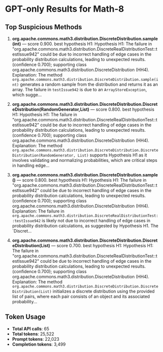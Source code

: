 # GPT-only Results for Math-8

## Top Suspicious Methods

1. **org.apache.commons.math3.distribution.DiscreteDistribution.sample(int)** — score 0.900. best hypothesis H1: Hypothesis H1: The failure in "org.apache.commons.math3.distribution.DiscreteRealDistributionTest::testIssue942" could be due to incorrect handling of edge cases in the probability distribution calculations, leading to unexpected results. (confidence 0.700); supporting class org.apache.commons.math3.distribution.DiscreteDistribution (HH4).
    Explanation: The method `org.apache.commons.math3.distribution.DiscreteDistribution.sample(int)` generates a random sample from the distribution and returns it as an array. The failure in `testIssue942` is due to an `ArrayStoreException`, which sugge...

2. **org.apache.commons.math3.distribution.DiscreteDistribution.DiscreteDistribution(RandomGenerator,List)** — score 0.800. best hypothesis H1: Hypothesis H1: The failure in "org.apache.commons.math3.distribution.DiscreteRealDistributionTest::testIssue942" could be due to incorrect handling of edge cases in the probability distribution calculations, leading to unexpected results. (confidence 0.700); supporting class org.apache.commons.math3.distribution.DiscreteDistribution (HH4).
    Explanation: The method `org.apache.commons.math3.distribution.DiscreteDistribution.DiscreteDistribution(RandomGenerator, List)` supports Hypothesis H1 as it involves validating and normalizing probabilities, which are critical steps in handling edge...

3. **org.apache.commons.math3.distribution.DiscreteDistribution.sample()** — score 0.800. best hypothesis H1: Hypothesis H1: The failure in "org.apache.commons.math3.distribution.DiscreteRealDistributionTest::testIssue942" could be due to incorrect handling of edge cases in the probability distribution calculations, leading to unexpected results. (confidence 0.700); supporting class org.apache.commons.math3.distribution.DiscreteDistribution (HH4).
    Explanation: The failure in `org.apache.commons.math3.distribution.DiscreteRealDistributionTest::testIssue942` is likely not due to incorrect handling of edge cases in probability distribution calculations, as suggested by Hypothesis H1. The `Discret...

4. **org.apache.commons.math3.distribution.DiscreteDistribution.DiscreteDistribution(List)** — score 0.700. best hypothesis H1: Hypothesis H1: The failure in "org.apache.commons.math3.distribution.DiscreteRealDistributionTest::testIssue942" could be due to incorrect handling of edge cases in the probability distribution calculations, leading to unexpected results. (confidence 0.700); supporting class org.apache.commons.math3.distribution.DiscreteDistribution (HH4).
    Explanation: The method `org.apache.commons.math3.distribution.DiscreteDistribution.DiscreteDistribution(List)` initializes a discrete distribution using the provided list of pairs, where each pair consists of an object and its associated probability...


## Token Usage

- **Total API calls**: 65
- **Total tokens**: 25,522
- **Prompt tokens**: 22,023
- **Completion tokens**: 3,499
